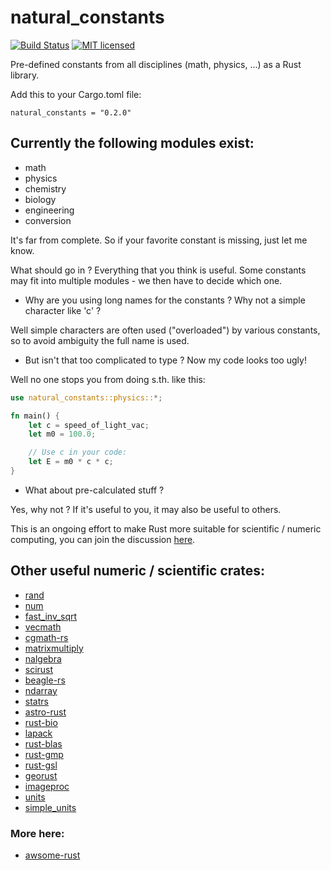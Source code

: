 # natural_constants

[![Build Status](https://travis-ci.org/willi-kappler/natural_constants.svg?branch=master)](https://travis-ci.org/willi-kappler/natural_constants)
[![MIT licensed](https://img.shields.io/badge/license-MIT-blue.svg)](./LICENSE)

Pre-defined constants from all disciplines (math, physics, ...) as a Rust library.

Add this to your Cargo.toml file:

```
natural_constants = "0.2.0"
```

## Currently the following modules exist:

- math
- physics
- chemistry
- biology
- engineering
- conversion

It's far from complete. So if your favorite constant is missing, just let me know.

What should go in ? Everything that you think is useful. Some constants may fit into multiple modules - we then have to decide which one.

- Why are you using long names for the constants ? Why not a simple character like 'c' ?

Well simple characters are often used ("overloaded") by various constants, so to avoid ambiguity the full name is used.

- But isn't that too complicated to type ? Now my code looks too ugly!

Well no one stops you from doing s.th. like this:

```rust
use natural_constants::physics::*;

fn main() {
    let c = speed_of_light_vac;
    let m0 = 100.0;

    // Use c in your code:
    let E = m0 * c * c;
}
```

- What about pre-calculated stuff ?

Yes, why not ? If it's useful to you, it may also be useful to others.

This is an ongoing effort to make Rust more suitable for scientific / numeric computing, you can join the discussion [here](https://users.rust-lang.org/t/numerics-math-foundation/7247).

## Other useful numeric / scientific crates:

- [rand](https://github.com/rust-lang-nursery/rand)
- [num](https://github.com/rust-num/num)
- [fast_inv_sqrt](https://github.com/emkw/rust-fast_inv_sqrt)
- [vecmath](https://github.com/pistondevelopers/vecmath)
- [cgmath-rs](https://github.com/bjz/cgmath)
- [matrixmultiply](https://github.com/bluss/matrixmultiply/)
- [nalgebra](https://github.com/sebcrozet/nalgebra)
- [scirust](https://github.com/indigits/scirust)
- [beagle-rs](https://github.com/Popog/beagle-rs)
- [ndarray](https://github.com/bluss/rust-ndarray)
- [statrs](https://github.com/boxtown/statrs)
- [astro-rust](https://github.com/saurvs/astro-rust)
- [rust-bio](https://github.com/rust-bio/rust-bio)
- [lapack](https://github.com/stainless-steel/lapack)
- [rust-blas](https://github.com/mikkyang/rust-blas)
- [rust-gmp](https://github.com/thestinger/rust-gmp)
- [rust-gsl](https://github.com/GuillaumeGomez/rust-GSL)
- [georust](https://github.com/georust)
- [imageproc](https://github.com/chyh1990/imageproc)
- [units](https://github.com/Boddlnagg/units)
- [simple_units](https://github.com/willi-kappler/simple_units)

### More here:
- [awsome-rust](https://github.com/kud1ing/awesome-rust)
